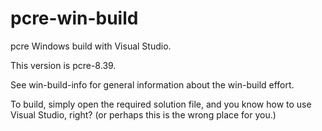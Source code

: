 # pcre-win-build

pcre Windows build with Visual Studio.

This version is pcre-8.39.

See win-build-info for general information about the
win-build effort.

To build, simply open the required solution file, and
you know how to use Visual Studio, right?
(or perhaps this is the wrong place for you.)

